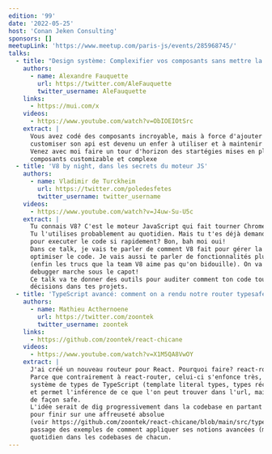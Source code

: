 ```yaml
---
edition: '99'
date: '2022-05-25'
host: 'Conan Jeken Consulting'
sponsors: []
meetupLink: 'https://www.meetup.com/paris-js/events/285968745/'
talks:
  - title: "Design système: Complexifier vos composants sans mettre la pagaille"
    authors:
      - name: Alexandre Fauquette
        url: https://twitter.com/AleFauquette
        twitter_username: AleFauquette
    links:
      - https://mui.com/x
    videos:
      - https://www.youtube.com/watch?v=ObIOEIOtSrc
    extract: |
      Vous avez codé des composants incroyable, mais à force d'ajouter des options pour le 
      customiser son api est devenu un enfer à utiliser et à maintenir ?
      Venez avec moi faire un tour d'horizon des startégies mises en places par MUI pour créer des 
      composants customizable et complexe
  - title: 'V8 by night, dans les secrets du moteur JS'
    authors:
      - name: Vladimir de Turckheim
        url: https://twitter.com/poledesfetes
        twitter_username: twitter_username
    videos:
      - https://www.youtube.com/watch?v=J4uw-Su-U5c
    extract: |
      Tu connais V8? C'est le moteur JavaScript qui fait tourner Chrome, Node.js et bien d'autres. 
      Tu l'utilises probablement au quotidien. Mais tu t'es déjà demandé comment le moteur faisait 
      pour executer le code si rapidement? Bon, bah moi oui!
      Dans ce talk, je vais te parler de comment V8 fait pour gérer la mémoire ou executer et 
      optimiser le code. Je vais aussi te parler de fonctionnalités plus ou moins secretes de V8 
      (enfin les trucs que la team V8 aime pas qu'on bidouille). On va même voir comment le 
      debugger marche sous le capot!
      Ce talk va te donner des outils pour auditer comment ton code tourne et prendre les bonne 
      décisions dans tes projets.
  - title: 'TypeScript avancé: comment on a rendu notre router typesafe'
    authors:
      - name: Mathieu Acthernoene
        url: https://twitter.com/zoontek
        twitter_username: zoontek
    links:
      - https://github.com/zoontek/react-chicane
    videos:
      - https://www.youtube.com/watch?v=X1M5QA8VwOY
    extract: |
      J'ai créé un nouveau routeur pour React. Pourquoi faire? react-router existe après tout.
      Parce que contrairement à react-router, celui-ci s'enfonce très, très profondément dans le 
      système de types de TypeScript (template literal types, types récursifs, mapped types, etc) 
      et permet l'inférence de ce que l'on peut trouver dans l'url, mais aussi la création d'URL 
      de façon safe.
      L'idée serait de dig progressivement dans la codebase en partant d'un type extrêmement simple 
      pour finir sur une affreuseté absolue 
      (voir https://github.com/zoontek/react-chicane/blob/main/src/types.ts#L59), en donnant au 
      passage des exemples de comment appliquer ses notions avancées (mais de façon simple) au 
      quotidien dans les codebases de chacun.
---
```

